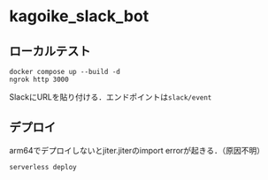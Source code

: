 # kagoike_slack_bot

## ローカルテスト
```
docker compose up --build -d
ngrok http 3000
```
SlackにURLを貼り付ける．エンドポイントは`slack/event `

## デプロイ
arm64でデプロイしないとjiter.jiterのimport errorが起きる．（原因不明）
```
serverless deploy
```